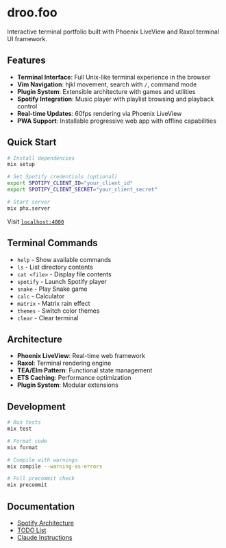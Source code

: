 # droo.foo

Interactive terminal portfolio built with Phoenix LiveView and Raxol terminal UI framework.

## Features

- **Terminal Interface**: Full Unix-like terminal experience in the browser
- **Vim Navigation**: hjkl movement, search with `/`, command mode
- **Plugin System**: Extensible architecture with games and utilities
- **Spotify Integration**: Music player with playlist browsing and playback control
- **Real-time Updates**: 60fps rendering via Phoenix LiveView
- **PWA Support**: Installable progressive web app with offline capabilities

## Quick Start

```bash
# Install dependencies
mix setup

# Set Spotify credentials (optional)
export SPOTIFY_CLIENT_ID="your_client_id"
export SPOTIFY_CLIENT_SECRET="your_client_secret"

# Start server
mix phx.server
```

Visit [`localhost:4000`](http://localhost:4000)

## Terminal Commands

- `help` - Show available commands
- `ls` - List directory contents
- `cat <file>` - Display file contents
- `spotify` - Launch Spotify player
- `snake` - Play Snake game
- `calc` - Calculator
- `matrix` - Matrix rain effect
- `themes` - Switch color themes
- `clear` - Clear terminal

## Architecture

- **Phoenix LiveView**: Real-time web framework
- **Raxol**: Terminal rendering engine
- **TEA/Elm Pattern**: Functional state management
- **ETS Caching**: Performance optimization
- **Plugin System**: Modular extensions

## Development

```bash
# Run tests
mix test

# Format code
mix format

# Compile with warnings
mix compile --warning-as-errors

# Full precommit check
mix precommit
```

## Documentation

- [Spotify Architecture](docs/SPOTIFY_ARCHITECTURE.md)
- [TODO List](TODO.md)
- [Claude Instructions](CLAUDE.md)
